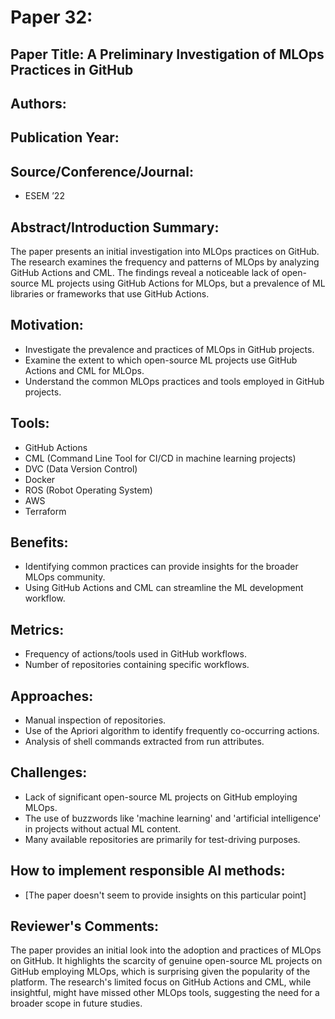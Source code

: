 # Paper 32:

## Paper Title: A Preliminary Investigation of MLOps Practices in GitHub

## Authors: 

## Publication Year: 

## Source/Conference/Journal: 
- ESEM ’22

## Abstract/Introduction Summary:
The paper presents an initial investigation into MLOps practices on GitHub. The research examines the frequency and patterns of MLOps by analyzing GitHub Actions and CML. The findings reveal a noticeable lack of open-source ML projects using GitHub Actions for MLOps, but a prevalence of ML libraries or frameworks that use GitHub Actions.

## Motivation:
- Investigate the prevalence and practices of MLOps in GitHub projects.
- Examine the extent to which open-source ML projects use GitHub Actions and CML for MLOps.
- Understand the common MLOps practices and tools employed in GitHub projects.

## Tools:
- GitHub Actions
- CML (Command Line Tool for CI/CD in machine learning projects)
- DVC (Data Version Control)
- Docker
- ROS (Robot Operating System)
- AWS
- Terraform

## Benefits:
- Identifying common practices can provide insights for the broader MLOps community.
- Using GitHub Actions and CML can streamline the ML development workflow.

## Metrics:
- Frequency of actions/tools used in GitHub workflows.
- Number of repositories containing specific workflows.

## Approaches:
- Manual inspection of repositories.
- Use of the Apriori algorithm to identify frequently co-occurring actions.
- Analysis of shell commands extracted from run attributes.

## Challenges:
- Lack of significant open-source ML projects on GitHub employing MLOps.
- The use of buzzwords like 'machine learning' and 'artificial intelligence' in projects without actual ML content.
- Many available repositories are primarily for test-driving purposes.

## How to implement responsible AI methods:
- [The paper doesn't seem to provide insights on this particular point]

## Reviewer's Comments:
The paper provides an initial look into the adoption and practices of MLOps on GitHub. It highlights the scarcity of genuine open-source ML projects on GitHub employing MLOps, which is surprising given the popularity of the platform. The research's limited focus on GitHub Actions and CML, while insightful, might have missed other MLOps tools, suggesting the need for a broader scope in future studies.
